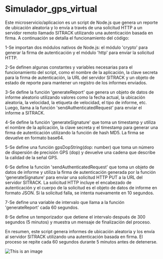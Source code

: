 # Simulador_gps_virtual


Este microservicio/aplicacion es un script de Node.js que genera un reporte de ubicación aleatoria y lo envía a través de una solicitud HTTP a un servidor remoto llamado SITRACK utilizando una autenticación basada en firma. A continuación se detalla el funcionamiento del código:

1-Se importan dos módulos nativos de Node.js: el módulo 'crypto' para generar la firma de autenticación y el módulo 'http' para enviar la solicitud HTTP.

2-Se definen algunas constantes y variables necesarias para el funcionamiento del script, como el nombre de la aplicación, la clave secreta para la firma de autenticación, la URL del servidor SITRACK y un objeto de estado de reporte para mantener un registro de los informes enviados.

3-Se define la función 'generateReport' que genera un objeto de datos de informe aleatorio utilizando valores como la fecha actual, la ubicación aleatoria, la velocidad, la etiqueta de velocidad, el tipo de informe, etc. Luego, llama a la función 'sendAuthenticatedRequest' para enviar el informe a SITRACK.

4-Se define la función 'generateSignature' que toma un timestamp y utiliza el nombre de la aplicación, la clave secreta y el timestamp para generar una firma de autenticación utilizando la función de hash MD5. La firma se devuelve en formato base64.

5-Se define una función gpsDopString(dop: number) que toma un número de dispersión de precisión GPS (dop) y devuelve una cadena que describe la calidad de la señal GPS. 

6-Se define la función 'sendAuthenticatedRequest' que toma un objeto de datos de informe y utiliza la firma de autenticación generada por la función 'generateSignature' para enviar una solicitud HTTP PUT a la URL del servidor SITRACK. La solicitud HTTP incluye el encabezado de autenticación y el cuerpo de la solicitud es el objeto de datos de informe en formato JSON. Si la solicitud falla, se intenta nuevamente en 10 segundos.

7-Se define una variable de intervalo que llama a la función 'generateReport' cada 60 segundos.

8-Se define un temporizador que detiene el intervalo después de 300 segundos (5 minutos) y muestra un mensaje de finalización del proceso.

En resumen, este script genera informes de ubicación aleatoria y los envía al servidor SITRACK utilizando una autenticación basada en firma. El proceso se repite cada 60 segundos durante 5 minutos antes de detenerse.


![This is an image](https://www.sitrack.com/portal/mobile/img/general/sitrack-logo.png)